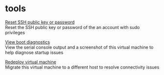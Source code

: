 <properties
	pageTitle="tools for microsoft.compute linux virtual machines"
	description="tools for microsoft.compute linux virtual machines"
	service="microsoft.compute"
	resource="virtualmachines"
	authors="tabrezm,timbasham"
	ms.author="tibasham"
	displayOrder=""
	selfHelpType="tools"
	supportTopicIds=""
	resourceTags="linux, redhat, Ubuntu"
	productPesIds=""
	cloudEnvironments="MoonCake"
	articleId="471fc278-a4ee-40cc-bf50-6f9318f40132"
/>

# tools

[Reset SSH public key or password](data-blade:Microsoft_Azure_Compute.VirtualMachinePasswordReset.id.$resourceId)<br>
Reset the SSH public key or password of the an account with sudo privileges<br>

[View boot diagnostics](data-blade:Microsoft_Azure_Compute.SerialConsoleLogBladeViewModel.resourceId.$resourceId)<br>
View the serial console output and a screenshot of this virtual machine to help diagnose startup issues<br>

[Redeploy virtual machine](data-blade:Microsoft_Azure_Compute.VirtualMachineRedeployViewModel.id.$resourceId)<br>
Migrate this virtual machine to a different host to resolve connectivity issues
